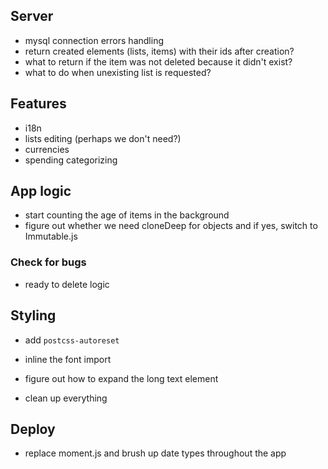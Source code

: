 ## Server

- mysql connection errors handling
- return created elements (lists, items) with their ids after creation?
- what to return if the item was not deleted because it didn't exist?
- what to do when unexisting list is requested?

## Features

- i18n
- lists editing (perhaps we don't need?)
- currencies
- spending categorizing

## App logic

- start counting the age of items in the background
- figure out whether we need cloneDeep for objects and if yes, switch to Immutable.js

### Check for bugs

- ready to delete logic

## Styling

- add `postcss-autoreset`
- inline the font import
- figure out how to expand the long text element

- clean up everything

## Deploy

- replace moment.js and brush up date types throughout the app